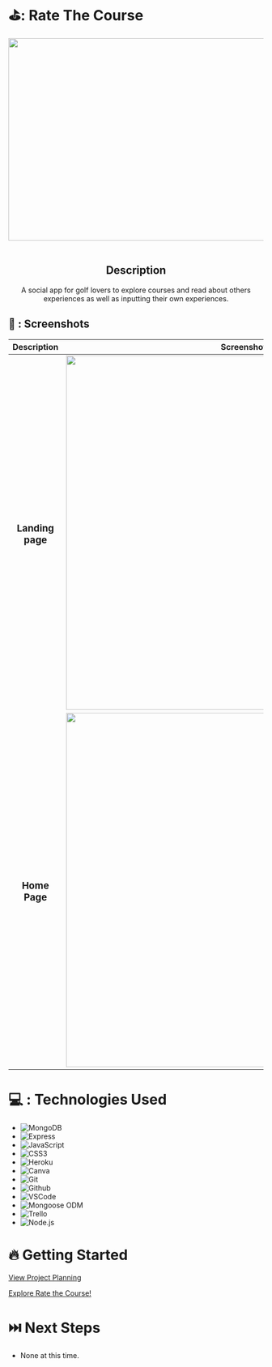 # ⛳️: Rate The Course

<div id="header" align="center">

  <img src="https://i.imgur.com/SeLb3aO.png" width="800" height="400">

</div><br>

<div id="description" align="center">

## Description

A social app for golf lovers to explore courses and read about others experiences as well as inputting their own experiences.

</div>

## 📸 : Screenshots 

  |   Description | Screenshot | 
  |:-------------:| -----------|
| <h3>Landing page</h3> | <img src="https://i.imgur.com/xAKZERa.png" width="700"> |
| <h3 align="center">Home Page</h3> | <img src="https://i.imgur.com/0MxRMci.png" width="700"/> |

# 💻 : Technologies Used

- ![MongoDB](https://img.shields.io/badge/-MongoDB-05122A?style=flat&logo=mongodb)
- ![Express](https://img.shields.io/badge/-Express-05122A?style=flat&logo=express)
- ![JavaScript](https://img.shields.io/badge/-JavaScript-05122A?style=flat&logo=javascript)
- ![CSS3](https://img.shields.io/badge/-CSS-05122A?style=flat&logo=css3)
- ![Heroku](https://img.shields.io/badge/-Heroku-05122A?style=flat&logo=heroku)
- ![Canva](https://img.shields.io/badge/-Canva-05122A?style=flat&logo=canva)
- ![Git](https://img.shields.io/badge/-Git-05122A?style=flat&logo=git)
- ![Github](https://img.shields.io/badge/-GitHub-05122A?style=flat&logo=github)
- ![VSCode](https://img.shields.io/badge/-VS_Code-05122A?style=flat&logo=visualstudio)
- ![Mongoose ODM](https://img.shields.io/badge/-Mongoose_ODM-05122A?style=flat&logo=mongodb)
- ![Trello](https://img.shields.io/badge/-Trello-05122A?style=flat&logo=trello)
- ![Node.js](https://img.shields.io/badge/Node%20js-339933?style=for-the-badge&logo=nodedotjs&logoColor=white)

# 🔥 Getting Started

[View Project Planning](https://trello.com/b/NJ3pwyoh/rate-the-course)

[Explore Rate the Course!](https://rate-the-course-2024-d5349d989952.herokuapp.com/)

# ⏭️ Next Steps

- None at this time.